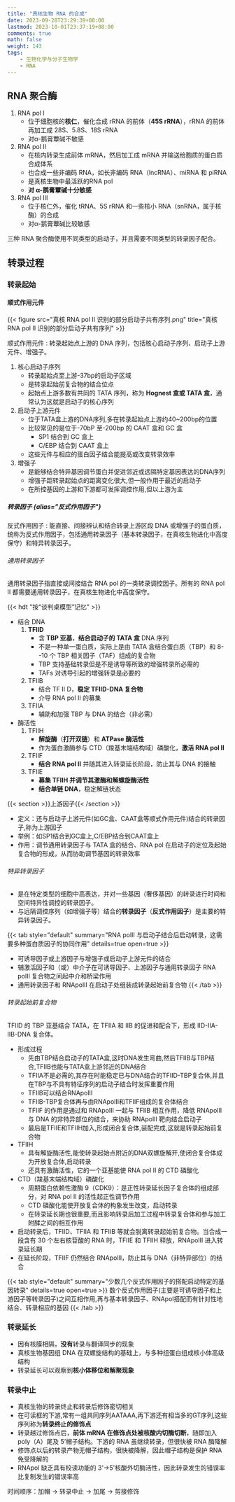 ```yaml
---
title: "真核生物 RNA 的合成"
date: 2023-09-28T23:29:39+08:00
lastmod: 2023-10-01T23:37:19+08:00
comments: true
math: false
weight: 143
tags:
    - 生物化学与分子生物学
    - RNA
---
```


## RNA 聚合酶

1. RNA pol Ⅰ
    - 位于细胞核的**核仁**，催化合成 rRNA 的前体（**45S rRNA**），rRNA 的前体再加工成 28S、5.8S、18S rRNA
    - 对α-鹅膏蕈碱不敏感
2. RNA pol Ⅱ
    - 在核内转录生成前体 mRNA，然后加工成 mRNA 并输送给胞质的蛋白质合成体系
    - 也合成一些非编码 RNA，如长非编码 RNA（lncRNA）、miRNA 和 piRNA
    - 是真核生物中最活跃的RNA pol
    - **对 α-鹅膏蕈碱十分敏感**
3. RNA pol Ⅲ
    - 位于核仁外，催化 tRNA、5S rRNA 和一些核小 RNA（snRNA，属于核酶）的合成
    - 对α-鹅膏蕈碱比较敏感

三种 RNA 聚合酶使用不同类型的启动子，并且需要不同类型的转录因子配合。

## 转录过程

### 转录起始

#### 顺式作用元件

{{< figure src="真核 RNA pol Ⅱ 识别的部分启动子共有序列.png" title="真核 RNA pol Ⅱ 识别的部分启动子共有序列" >}}

顺式作用元件
: 转录起始点上游的 DNA 序列，包括核心启动子序列、启动子上游元件、增强子。

1. 核心启动子序列
    - 转录起始点至上游-37bp的启动子区域
    - 是转录起始前复合物的结合位点
    - 起始点上游多数有共同的 TATA 序列，称为 **Hognest 盒或 TATA 盒**，通常认为这就是启动子的核心序列
2. 启动子上游元件
    - 位于TATA盒上游的DNA序列,多在转录起始点上游约40~200bp的位置
    - 比较常见的是位于-70bP 至-200bp 的 CAAT 盒和 GC 盒
        - SP1 结合到 GC 盒上
        - C/EBP 结合到 CAAT 盒上
    - 这些元件与相应的蛋白因子结合能提高或改变转录效率
3. 增强子
    - 是能够结合特异基因调节蛋白并促进邻近或远隔特定基因表达的DNA序列
    - 增强子距转录起始点的距离变化很大,但一般作用于最近的启动子
    - 在所控基因的上游和下游都可发挥调控作用,但以上游为主

##### 转录因子 {alias="反式作用因子"}

反式作用因子
: 能直接、间接辨认和结合转录上游区段 DNA 或增强子的蛋白质，统称为反式作用因子，包括通用转录因子（基本转录因子，在真核生物进化中高度保守）和特异转录因子。

###### 通用转录因子

通用转录因子指直接或间接结合 RNA pol 的一类转录调控因子。所有的 RNA pol Ⅱ 都需要通用转录因子，在真核生物进化中高度保守。

{{< hdt "按“谈判桌模型”记忆" >}}

- 结合 DNA
    1. **TFⅡD**
        - 含 **TBP 亚基**，**结合启动子的 TATA 盒** DNA 序列
        - 不是一种单一蛋白质，实际上是由 TATA 盒结合蛋白质（TBP）和 8--10 个 TBP 相关因子（TAF）组成的复合物
        - TBP 支持基础转录但是不是诱导等所致的增强转录所必需的
        - TAFs 对诱导引起的增强转录是必要的
    2. TFⅡB
        - 结合 TF Ⅱ D，**稳定 TFⅡD-DNA 复合物**
        - 介导 RNA pol Ⅱ 的募集
    3. TFⅡA
        - 辅助和加强 TBP 与 DNA 的结合（非必需）
- 酶活性
    1. TFⅡH
        - **解旋酶**（**打开双链**）和 **ATPase 酶活性**
        - 作为蛋白激酶参与 CTD（羧基末端结构域）磷酸化，**激活 RNA pol Ⅱ**
    2. TFⅡF
        - **结合 RNA pol Ⅱ** 并随其进入转录延长阶段，防止其与 DNA 的接触
    3. TFⅡE
        - **募集 TFⅡH 并调节其激酶和解螺旋酶活性**
        - **结合单链 DNA**，稳定解链状态

{{< section >}}上游因子{{< /section >}}

- 定义：还与启动子上游元件(如GC盒、CAAT盒等顺式作用元件)结合的转录因子,称为上游因子
- 举例：如SP1结合到GC盒上,C/EBP结合到CAAT盒上
- 作用：调节通用转录因子与 TATA 盒的结合、RNA pol 在启动子的定位及起始复合物的形成，从而协助调节基因的转录效率

###### 特异转录因子

- 是在特定类型的细胞中高表达，并对一些基因（奢侈基因）的转录进行时间和空间特异性调控的转录因子。
- 与远隔调控序列（如增强子等）结合的**转录因子**（**反式作用因子**）是主要的特异转录因子。

{{< tab style="default" summary="RNA polII 与启动子结合后启动转录，这需要多种蛋白质因子的协同作用" details=true open=true >}}
- 可诱导因子或上游因子与增强子或启动子上游元件的结合
- 辅激活因子和（或）中介子在可诱导因子、上游因子与通用转录因子 RNA polII 复合物之间起中介和桥梁作用
- 通用转录因子和 RNApolII 在启动子处组装成转录起始前复合物
{{< /tab >}}

###### 转录起始前复合物

TFIID 的 TBP 亚基结合 TATA，在 TFIIA 和 IIB 的促进和配合下，形成 IID-IIA-IIB-DNA 复合体。

- 形成过程
    - 先由TBP结合启动子的TATA盒,这时DNA发生弯曲,然后TFIIB与TBP结合,TFIIB也能与TATA盒上游邻近的DNA结合
    - TFIIA不是必需的,其存在时能稳定已与DNA结合的TFIID-TBP复合体,并且在TBP与不具有特征序列的启动子结合时发挥重要作用
    - TFIIB可以结合RNApolII
    - TFIIB-TBP复合体再与由RNApolII和TFIIF组成的复合体结合
    - TFIIF 的作用是通过和 RNApolII 一起与 TFIIB 相互作用，降低 RNApolII 与 DNA 的非特异部位的结合，来协助 RNApolII 靶向结合启动子
    - 最后是TFIIE和TFIIH加入,形成闭合复合体,装配完成,这就是转录起始前复合物
- TFIIH
    - 具有解旋酶活性,能使转录起始点附近的DNA双螺旋解开,使闭合复合体成为开放复合体,启动转录
    - 还具有激酶活性，它的一个亚基能使 RNA pol Ⅱ 的 CTD 磷酸化
- CTD（羧基末端结构域）磷酸化
    - 周期蛋白依赖性激酶 9（CDK9）：是正性转录延长因子复合体的组成部分，对 RNA pol Ⅱ 的活性起正性调节作用
    - CTD 磷酸化能使开放复合体的构象发生改变，启动转录
    - 在转录延长期也很重要,而且影响转录后加工过程中转录复合体和参与加工附酵之间的相互作用
- 启动转录后，TFIID、TFIIA 和 TFIIB 等就会脱离转录起始前复合物。当合成一段含有 30 个左右核苷酸的 RNA 时，TFIIE 和 TFIIH 释放，RNApolII 进入转录延长期
- 在延长阶段，TFIIF 仍然结合 RNApolII，防止其与 DNA（非特异部位）的结合

{{< tab style="default" summary="少数几个反式作用因子的搭配启动特定的基因转录" details=true open=true >}}
数个反式作用因子(主要是可诱导因子和上游因子等转录因子)之间互相作用,再与基本转录因子、RNApol搭配而有针对性地结合、转录相应的基因
{{< /tab >}}

### 转录延长

- 因有核膜相隔，**没有**转录与翻译同步的现象
- 真核生物基因组 DNA 在双螺旋结构的基础上，与多种组蛋白组成核小体高级结构
- 转录延长可以观察到**核小体移位和解聚现象**

### 转录中止

- 真核生物的转录终止和转录后修饰密切相关
- 在可读框的下游,常有一组共同序列AATAAA,再下游还有相当多的GT序列,这些序列称为**转录终止的修饰点**
- 转录越过修饰点后，**前体 mRNA 在修饰点处被核酸内切酶切断**，随即加入 poly（A）尾及 5’帽子结构。下游的 RNA 虽继续转录，但很快被 RNA 酶降解
- 修饰点以后的转录产物无帽子结构，很快被降解，因此帽子结构是保护 RNA 免受降解的
- RNApol 缺乏具有校读功能的 3'→5'核酸外切酶活性，因此转录发生的错误率比复制发生的错误率高

时间顺序：加帽 → 转录中止 → 加尾 → 剪接修饰
